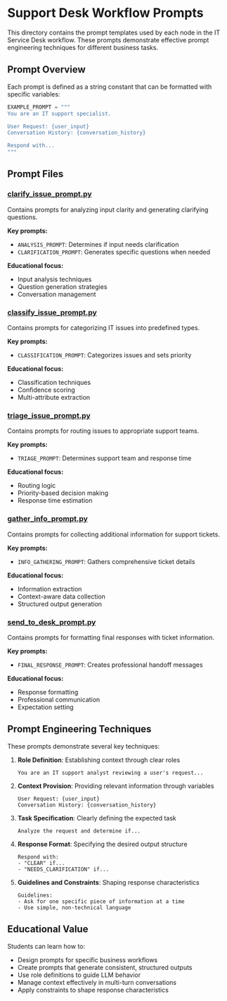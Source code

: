 # Support Desk Workflow Prompts

This directory contains the prompt templates used by each node in the IT Service Desk workflow. These prompts demonstrate effective prompt engineering techniques for different business tasks.

## Prompt Overview

Each prompt is defined as a string constant that can be formatted with specific variables:

```python
EXAMPLE_PROMPT = """
You are an IT support specialist.

User Request: {user_input}
Conversation History: {conversation_history}

Respond with...
"""
```

## Prompt Files

### [clarify_issue_prompt.py](clarify_issue_prompt.py)

Contains prompts for analyzing input clarity and generating clarifying questions.

**Key prompts:**
- `ANALYSIS_PROMPT`: Determines if input needs clarification
- `CLARIFICATION_PROMPT`: Generates specific questions when needed

**Educational focus:**
- Input analysis techniques
- Question generation strategies
- Conversation management

### [classify_issue_prompt.py](classify_issue_prompt.py)

Contains prompts for categorizing IT issues into predefined types.

**Key prompts:**
- `CLASSIFICATION_PROMPT`: Categorizes issues and sets priority

**Educational focus:**
- Classification techniques
- Confidence scoring
- Multi-attribute extraction

### [triage_issue_prompt.py](triage_issue_prompt.py)

Contains prompts for routing issues to appropriate support teams.

**Key prompts:**
- `TRIAGE_PROMPT`: Determines support team and response time

**Educational focus:**
- Routing logic
- Priority-based decision making
- Response time estimation

### [gather_info_prompt.py](gather_info_prompt.py)

Contains prompts for collecting additional information for support tickets.

**Key prompts:**
- `INFO_GATHERING_PROMPT`: Gathers comprehensive ticket details

**Educational focus:**
- Information extraction
- Context-aware data collection
- Structured output generation

### [send_to_desk_prompt.py](send_to_desk_prompt.py)

Contains prompts for formatting final responses with ticket information.

**Key prompts:**
- `FINAL_RESPONSE_PROMPT`: Creates professional handoff messages

**Educational focus:**
- Response formatting
- Professional communication
- Expectation setting

## Prompt Engineering Techniques

These prompts demonstrate several key techniques:

1. **Role Definition**: Establishing context through clear roles
   ```
   You are an IT support analyst reviewing a user's request...
   ```

2. **Context Provision**: Providing relevant information through variables
   ```
   User Request: {user_input}
   Conversation History: {conversation_history}
   ```

3. **Task Specification**: Clearly defining the expected task
   ```
   Analyze the request and determine if...
   ```

4. **Response Format**: Specifying the desired output structure
   ```
   Respond with:
   - "CLEAR" if...
   - "NEEDS_CLARIFICATION" if...
   ```

5. **Guidelines and Constraints**: Shaping response characteristics
   ```
   Guidelines:
   - Ask for one specific piece of information at a time
   - Use simple, non-technical language
   ```

## Educational Value

Students can learn how to:
- Design prompts for specific business workflows
- Create prompts that generate consistent, structured outputs
- Use role definitions to guide LLM behavior
- Manage context effectively in multi-turn conversations
- Apply constraints to shape response characteristics